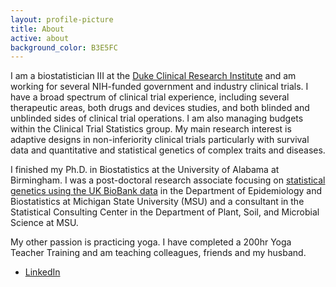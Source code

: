```yaml
---
layout: profile-picture
title: About
active: about
background_color: B3E5FC
---
```


I am a biostatistician III at the [Duke Clinical Research Institute](https://dcri.org/) and am working for several NIH-funded government and industry clinical trials. I have a broad spectrum of clinical trial experience, including several therapeutic areas, both drugs and devices studies, and both blinded and unblinded sides of clinical trial operations. I am also managing budgets within the Clinical Trial Statistics group. My main research interest is adaptive designs in non-inferiority clinical trials particularly with survival data and quantitative and statistical genetics of complex traits and diseases. 

I finished my Ph.D. in Biostatistics at the University of Alabama at Birmingham. I was a post-doctoral research associate focusing on [statistical genetics using the UK BioBank data](https://www.genetics.org/content/early/2017/09/11/genetics.117.300271?versioned=true) in the Department of Epidemiology and Biostatistics at Michigan State University (MSU) and a consultant in the Statistical Consulting Center in the Department of Plant, Soil, and Microbial Science at MSU. 

My other passion is practicing yoga. I have completed a 200hr Yoga Teacher Training and am teaching colleagues, friends and my husband. 

- [LinkedIn](https://www.linkedin.com/in/hwasoonkim)
